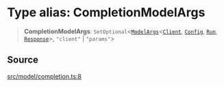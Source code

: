 # Type alias: CompletionModelArgs

> **CompletionModelArgs**: `SetOptional`\<[`ModelArgs`](../interfaces/ModelArgs.md)\<[`Client`](../namespaces/Model/namespaces/Completion/type-aliases/Client.md), [`Config`](../namespaces/Model/namespaces/Completion/interfaces/Config.md), [`Run`](../namespaces/Model/namespaces/Completion/interfaces/Run.md), [`Response`](../namespaces/Model/namespaces/Completion/interfaces/Response.md)\>, `"client"` \| `"params"`\>

## Source

[src/model/completion.ts:8](https://github.com/dexaai/llm-tools/blob/5018eae/src/model/completion.ts#L8)
